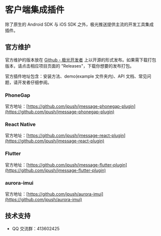 # 客户端集成插件

除了原生的 Android SDK 与 iOS SDK 之外，极光推送提供主流的开发工具集成插件。

## 官方维护

官方维护的版本放在 [Github - 极光开发者](https://github.com/jpush) 上以开源的形式发布。如果需下载打包版本，请点击相应项目页面的 "Releases"，下载你想要的发布打包。

官方插件地址包含：安装方法、demo(example 文件夹内)、API 文档、常见问题，请开发者仔细参阅。

### PhoneGap


官方地址：[https://github.com/jpush/jmessage-phonegap-plugin](https://github.com/jpush/jmessage-phonegap-plugin)

### React Native

官方地址：[https://github.com/jpush/jmessage-react-plugin](https://github.com/jpush/jmessage-react-plugin)

### Flutter

官方地址：[https://github.com/jpush/jmessage-flutter-plugin](https://github.com/jpush/jmessage-flutter-plugin)

### aurora-imui

官方地址：[https://github.com/jpush/aurora-imui](https://github.com/jpush/aurora-imui)

## 技术支持

- QQ 交流群：413602425
